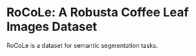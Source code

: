 # RoCoLe: A Robusta Coffee Leaf Images Dataset

RoCoLe is a dataset for semantic segmentation tasks.